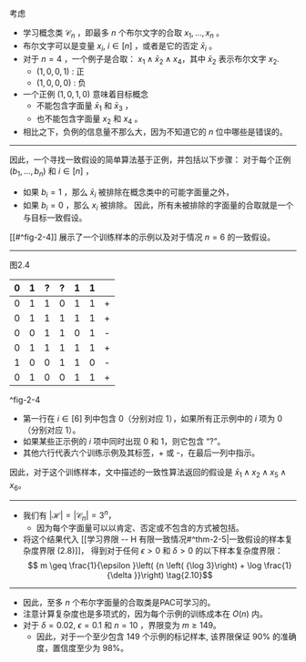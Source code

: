 
考虑
- 学习概念类 ${\mathcal{C}}_{n}$ ，即最多 $n$ 个布尔文字的合取 ${x}_{1},\ldots ,{x}_{n}$ 。
- 布尔文字可以是变量 ${x}_{i}$, $i \in \left\lbrack n\right\rbrack$ ，或者是它的否定 ${\bar{x}}_{i}$ 。
- 对于 $n = 4$ ，一个例子是合取： ${x}_{1} \land {\bar{x}}_{2} \land {x}_{4}$，其中 ${\bar{x}}_{2}$ 表示布尔文字 ${x}_{2}$. 
	- $\left( {1,0,0,1}\right)$ : 正
	- $\left( {1,0,0,0}\right)$ : 负
- 一个正例 $\left( {1,0,1,0}\right)$ 意味着目标概念
	- 不能包含字面量 ${\bar{x}}_{1}$ 和 ${\bar{x}}_{3}$ ，
	- 也不能包含字面量 ${x}_{2}$ 和 ${x}_{4}$ 。
- 相比之下，负例的信息量不那么大，因为不知道它的 $n$ 位中哪些是错误的。
---
因此，一个寻找一致假设的简单算法基于正例，并包括以下步骤：
对于每个正例 $\left( {{b}_{1},\ldots ,{b}_{n}}\right)$ 和 $i \in \left\lbrack n\right\rbrack$ ，
- 如果 ${b}_{i} = 1$ ，那么 ${\bar{x}}_{i}$ 被排除在概念类中的可能字面量之外，
- 如果 ${b}_{i} = 0$ ，那么 ${x}_{i}$ 被排除。
因此，所有未被排除的字面量的合取就是一个与目标一致假设。

[[#^fig-2-4]] 展示了一个训练样本的示例以及对于情况 $n = 6$ 的一致假设。

---

图2.4 

| 0   | 1   | ?   | ?   | 1   | 1   |     |
| --- | --- | --- | --- | --- | --- | --- |
| 0   | 1   | 1   | 0   | 1   | 1   | +   |
| 0   | 1   | 1   | 1   | 1   | 1   | +   |
| 0   | 0   | 1   | 1   | 0   | 1   | -   |
| 0   | 1   | 1   | 1   | 1   | 1   | +   |
| 1   | 0   | 0   | 1   | 1   | 0   | -   |
| 0   | 1   | 0   | 0   | 1   | 1   | +   |

^fig-2-4

- 第一行在 $i \in \left\lbrack 6\right\rbrack$ 列中包含 0（分别对应 1），如果所有正示例中的 $i$ 项为 0（分别对应 1）。
- 如果某些正示例的 $i$ 项中同时出现 0 和 1，则它包含 “?”。
- 其他六行代表六个训练示例及其标签，+ 或 -，在最后一列中指示。

因此，对于这个训练样本，文中描述的一致性算法返回的假设是 ${\bar{x}}_{1} \land {x}_{2} \land {x}_{5} \land {x}_{6}$。

---

- 我们有 $\left| \mathcal{H}\right| = \left| {\mathcal{C}}_{n}\right| = {3}^{n}$，
	- 因为每个字面量可以以肯定、否定或不包含的方式被包括。
- 将这个结果代入 [[学习界限 -- H 有限一致情况#^thm-2-5|一致假设的样本复杂度界限 (2.8)]]， 得到对于任何 $\epsilon > 0$ 和 $\delta > 0$ 的以下样本复杂度界限：
$$
m \geq \frac{1}{\epsilon }\left( {n \left( {\log 3}\right) + \log \frac{1}{\delta }}\right) \tag{2.10}$$

---

- 因此，至多 $n$ 个布尔字面量的合取类是PAC可学习的。
- 注意计算复杂度也是多项式的，因为每个示例的训练成本在 $O\left( n\right)$ 内。
- 对于 $\delta = {0.02}$, $\epsilon = {0.1}$ 和 $n = {10}$ ，界限变为 $m \geq {149}$。
	- 因此，对于一个至少包含 149 个示例的标记样本, 该界限保证 ${90}\%$ 的准确度，置信度至少为 ${98}\%$。


